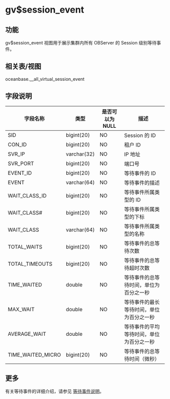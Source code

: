 gv$session_event 
=====================================



功能 
-----------

gv$session_event 视图用于展示集群内所有 OBServer 的 Session 级别等待事件。

相关表/视图 
---------------

oceanbase.__all_virtual_session_event

字段说明 
-------------



|     **字段名称**      |   **类型**    | **是否可以为 NULL** |        **描述**        |
|-------------------|-------------|----------------|----------------------|
| SID               | bigint(20)  | NO             | Session 的 ID         |
| CON_ID            | bigint(20)  | NO             | 租户 ID                |
| SVR_IP            | varchar(32) | NO             | IP 地址                |
| SVR_PORT          | bigint(20)  | NO             | 端口号                  |
| EVENT_ID          | bigint(20)  | NO             | 等待事件的 ID             |
| EVENT             | varchar(64) | NO             | 等待事件的描述              |
| WAIT_CLASS_ID     | bigint(20)  | NO             | 等待事件所属类型的 ID         |
| WAIT_CLASS#       | bigint(20)  | NO             | 等待事件所属类型的下标          |
| WAIT_CLASS        | varchar(64) | NO             | 等待事件所属类型的名称          |
| TOTAL_WAITS       | bigint(20)  | NO             | 等待事件的总等待次数           |
| TOTAL_TIMEOUTS    | bigint(20)  | NO             | 等待事件的总等待超时次数         |
| TIME_WAITED       | double      | NO             | 等待事件的总等待时间，单位为百分之一秒  |
| MAX_WAIT          | double      | NO             | 等待事件的最长等待时间，单位为百分之一秒 |
| AVERAGE_WAIT      | double      | NO             | 等待事件的平均等待时间，单位为百分之一秒 |
| TIME_WAITED_MICRO | bigint(20)  | NO             | 等待事件的总等待时间（微秒）       |


## 更多
有关等待事件的详细介绍，请参见 [等待事件说明](../2.wait-event-description.md)。